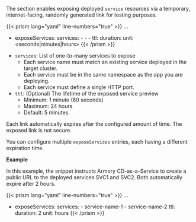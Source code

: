 The section enables exposing deployed `service` resources via a temporary, internet-facing, randomly generated link for testing purposes.  

{{< prism lang="yaml"  line-numbers="true" >}}
...
- exposeServices:
    services:
      - <service-name-1>
      - <service-name-2>
      - <service-name-n>
    ttl:
      duration: <integer>
      unit: <seconds|minutes|hours>
{{< /prism >}}

* `services`: List of one-to-many services to expose
  * Each service name must match an existing service deployed in the target cluster.
  * Each service must be in the same namespace as the app you are deploying. 
  * Each service must define a single HTTP port. 
* `ttl`: (Optional) The lifetime of the exposed service preview
  * Minimum: 1 minute (60 seconds)
  * Maximum: 24 hours
  * Default: 5 minutes

Each link automatically expires after the configured amount of time. The exposed link is not secure.  

You can configure multiple `exposeServices` entries, each having a different expiration time.

**Example** 

In this example, the snippet instructs Armory CD-as-a-Service to create a public URL to the deployed services SVC1 and SVC2. Both automatically expire after 2 hours.

{{< prism lang="yaml"  line-numbers="true" >}}
...
- exposeServices:
    services:
      - service-name-1
      - service-name-2
    ttl:
      duration: 2
      unit: hours
{{< /prism >}}
